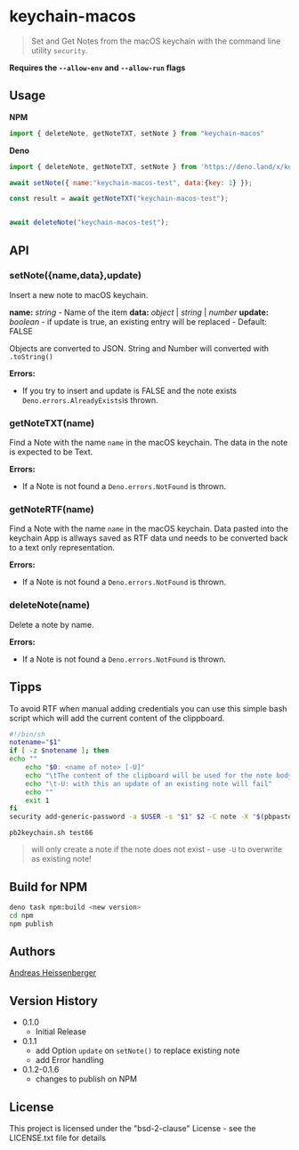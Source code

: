 # keychain-macos

> Set and Get Notes from the macOS keychain with the command line utility `security`.

**Requires the `--allow-env` and `--allow-run` flags**

## Usage

**NPM**
```js
import { deleteNote, getNoteTXT, setNote } from "keychain-macos"
```

**Deno**
```js
import { deleteNote, getNoteTXT, setNote } from 'https://deno.land/x/keychain_macos/mod.ts';"
```

```js
await setNote({ name:"keychain-macos-test", data:{key: 1} });

const result = await getNoteTXT("keychain-macos-test");


await deleteNote("keychain-macos-test");
```

## API

### setNote({name,data},update)

Insert a new note to macOS keychain.

**name:** _string_ - Name of the item
**data:** _object_ | _string_ | _number_
**update:** _boolean_ - if update is true, an existing entry will be replaced - Default: FALSE

Objects are converted to JSON. String and Number will converted with `.toString()`

**Errors:**

* If you try to insert and update is FALSE and the note exists `Deno.errors.AlreadyExists`is thrown.

### getNoteTXT(name)

Find a Note with the name `name` in the macOS keychain. The data in the note is expected to be Text.

**Errors:**

* If a Note is not found a `Deno.errors.NotFound` is thrown.
### getNoteRTF(name)

Find a Note with the name `name` in the macOS keychain.
Data pasted into the keychain App is allways saved as RTF data und needs to be converted back to a text only representation.

**Errors:**

* If a Note is not found a `Deno.errors.NotFound` is thrown.

### deleteNote(name)

Delete a note by name.

**Errors:**

* If a Note is not found a `Deno.errors.NotFound` is thrown.

## Tipps

To avoid RTF when manual adding credentials you can use this simple bash script which will add the current content of the clippboard.


```sh
#!/bin/sh
notename="$1"
if [ -z $notename ]; then
echo ""
    echo "$0: <name of note> [-U]"
    echo "\tThe content of the clipboard will be used for the note body."
    echo "\t-U: with this an update of an existing note will fail"
    echo ""
    exit 1
fi
security add-generic-password -a $USER -s "$1" $2 -C note -X "$(pbpaste| xxd -ps -c 0)"
```

`pb2keychain.sh test66`

> will only create a note if the note does not exist - use `-U` to overwrite as existing note!

## Build for NPM

```sh
deno task npm:build <new version>
cd npm
npm publish
```

## Authors

[Andreas Heissenberger](https://github.com/aheissenberger)

## Version History

* 0.1.0
    * Initial Release
* 0.1.1
    * add Option `update` on `setNote()` to replace existing note
    * add Error handling
* 0.1.2-0.1.6
    * changes to publish on NPM
## License

This project is licensed under the "bsd-2-clause" License - see the LICENSE.txt file for details
